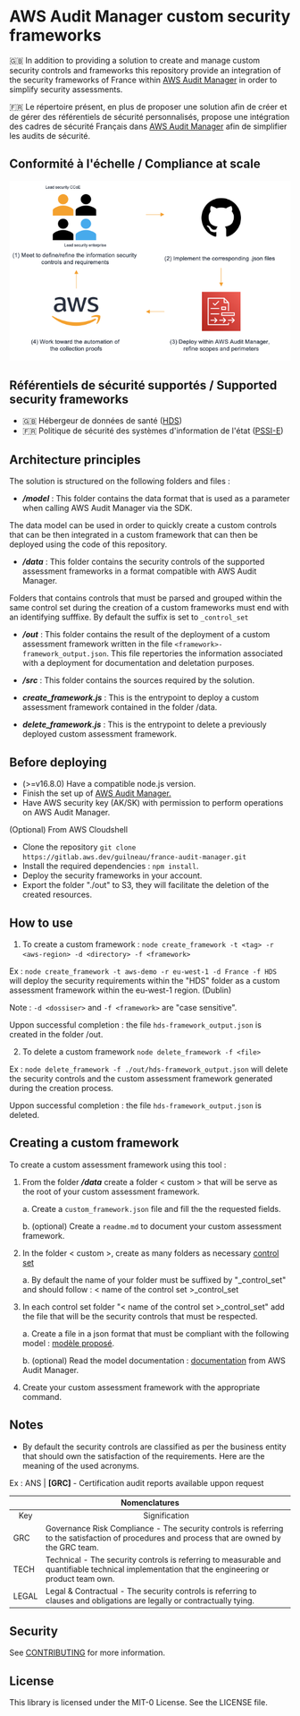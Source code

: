 # AWS Audit Manager custom security frameworks
:gb: In addition to providing a solution to create and manage custom security controls and frameworks this repository provide an integration of the security frameworks of France within <a href="https://aws.amazon.com/audit-manager/">AWS Audit Manager</a> in order to simplify security assessments. 

:fr: Le répertoire présent, en plus de proposer une solution afin de créer et de gérer des référentiels de sécurité personnalisés, propose une intégration des cadres de sécurité Français dans <a href="https://aws.amazon.com/audit-manager/">AWS Audit Manager</a> afin de simplifier les audits de sécurité.

## Conformité à l'échelle / Compliance at scale

![Compliance at scale](./img/readme/readme-en.png)

## Référentiels de sécurité supportés / Supported security frameworks
- :gb: Hébergeur de données de santé ([HDS](./data/HDS/readme.md))
- :fr: Politique de sécurité des systèmes d'information de l'état ([PSSI-E](./data/PSSIE/readme.md))

## Architecture principles

The solution is structured on the following folders and files :
- ***/model*** : This folder contains the data format that is used as a parameter when calling AWS Audit Manager via the SDK.

The data model can be used in order to quickly create a custom controls that can be then integrated in a custom framework that can then be deployed using the code of this repository.

- ***/data*** : This folder contains the security controls of the supported assessment frameworks in a format compatible with AWS Audit Manager.

Folders that contains controls that must be parsed and grouped within the same control set during the creation of a custom frameworks must end with an identifying sufffixe. By default the suffix is set to ```_control_set```

- ***/out*** : This folder contains the result of the deployment of a custom assessment framework written in the file ```<framework>-framework_output.json```. This file repertories the information associated with a deployment for documentation and deletation purposes.

- ***/src*** : This folder contains the sources required by the solution.

- ***create_framework.js*** : This is the entrypoint to deploy a custom assessment framework contained in the folder /data.

- ***delete_framework.js*** : This is the entrypoint to delete a previously deployed custom assessment framework.

## Before deploying

- (>=v16.8.0) Have a compatible node.js version.
- Finish the set up of <a href="https://docs.aws.amazon.com/audit-manager/latest/userguide/setting-up.html"> AWS Audit Manager.</a>
- Have AWS security key (AK/SK) with permission to perform operations on AWS Audit Manager.

(Optional) From AWS Cloudshell
- Clone the repository ```git clone https://gitlab.aws.dev/guilneau/france-audit-manager.git```
- Install the required dependencies : ```npm install```.
- Deploy the security frameworks in your account.
- Export the folder "./out" to S3, they will facilitate the deletion of the created resources.

## How to use

1. To create a custom framework : 
```node create_framework -t <tag> -r <aws-region> -d <directory> -f <framework>```

Ex : ```node create_framework -t aws-demo -r eu-west-1 -d France -f HDS``` will deploy the security requirements within the "HDS" folder as a custom assessment framework within the eu-west-1 region. (Dublin)

Note : ```-d <dossiser>``` and ```-f <framework>``` are "case sensitive".

Uppon successful completion : the file ```hds-framework_output.json``` is created in the folder /out.

2. To delete a custom framework ```node delete_framework -f <file>```

Ex : ```node delete_framework -f ./out/hds-framework_output.json``` will delete the security controls and the custom assessment framework generated during the creation process.

Uppon successful completion : the file ```hds-framework_output.json``` is deleted.

## Creating a custom framework

To create a custom assessment framework using this tool : 

1. From the folder ***/data*** create a folder < custom > that will be serve as the root of your custom assessment framework.

    a. Create a ```custom_framework.json``` file and fill the the requested fields.

    b. (optional) Create a ```readme.md``` to document your custom assessment framework.

2. In the folder < custom >, create as many folders as necessary <a href="https://docs.aws.amazon.com/audit-manager/latest/APIReference/API_ControlSet.html">control set</a> 

    a. By default the name of your folder must be suffixed by "_control_set" and should follow : < name of the control set >_control_set

3. In each control set folder "< name of the control set >_control_set" add the file that will be the security controls that must be respected.

    a. Create a file in a json format that must be compliant with the following model : [modèle proposé](./model/sec_control-model.json).

    b. (optional) Read the model documentation : <a href="https://docs.aws.amazon.com/audit-manager/latest/APIReference/API_Control.html">documentation</a> from AWS Audit Manager.

4. Create your custom assessment framework with the appropriate command.

## Notes
- By default the security controls are classified as per the business entity that should own the satisfaction of the requirements. Here are the meaning of the used acronyms.

Ex : ANS | **[GRC]** - Certification audit reports available uppon request

<table style="width:100%;">
    <thead>
        <tr>
            <th colspan="2" style="text-align:center">Nomenclatures</th>
        </tr>
    </thead>
    <tbody >
        <tr>
            <td style="text-align:center">Key</td>
            <td style="text-align:center">Signification</td>
        </tr>
        <tr>
            <td>GRC</td>
            <td>Governance Risk Compliance - The security controls is referring to the satisfaction of procedures and process that are owned by the GRC team.</td>
        </tr>
        <tr>
            <td>TECH</td>
            <td>Technical - The security controls is referring to measurable and quantifiable technical implementation that the engineering or product team own.</td>
        </tr>
        <tr>
            <td>LEGAL</td>
            <td>Legal & Contractual - The security controls is referring to clauses and obligations are legally or contractually tying.</td>
        </tr>
    </tbody>
</table>

## Security

See [CONTRIBUTING](CONTRIBUTING.md) for more information.

## License

This library is licensed under the MIT-0 License. See the LICENSE file.
